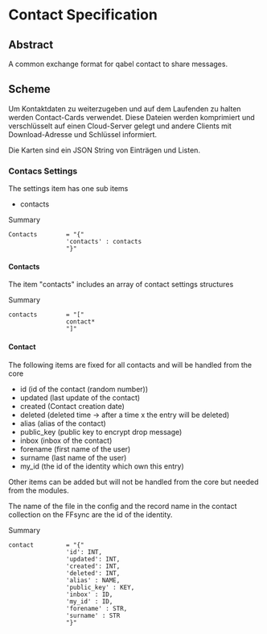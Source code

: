 # Contact Specification

## Abstract

A common exchange format for qabel contact to share messages.

## Scheme

Um Kontaktdaten zu weiterzugeben und auf dem Laufenden zu halten werden Contact-Cards verwendet. Diese Dateien werden komprimiert und verschlüsselt auf einen Cloud-Server gelegt und andere Clients mit Download-Adresse und Schlüssel informiert.

Die Karten sind ein JSON String von Einträgen und Listen.

### Contacs Settings

The settings item has one sub items
* contacts

Summary

    Contacts        = "{"
                    'contacts' : contacts
                    "}"

#### Contacts

The item "contacts" includes an array of contact settings structures

Summary

    contacts        = "["
                    contact*
                    "]"

#### Contact

The following items are fixed for all contacts and will be handled from the core

* id (id of the contact (random number))
* updated (last update of the contact)
* created (Contact creation date)
* deleted (deleted time -> after a time x the entry will be deleted)
* alias (alias of the contact)
* public_key (public key to encrypt drop message)
* inbox (inbox of the contact)
* forename (first name of the user)
* surname (last name of the user)
* my_id (the id of the identity which own this entry)

Other items can be added but will not be handled from the core but needed from the modules.

The name of the file in the config and the record name in the contact collection on the FFsync are the id of the identity.

Summary

    contact         = "{"
                    'id': INT,
                    'updated': INT,
                    'created': INT,
                    'deleted': INT,                        
                    'alias' : NAME,
                    'public_key' : KEY,
                    'inbox' : ID,
                    'my_id' : ID,
                    'forename' : STR,
                    'surname' : STR
                    "}"
